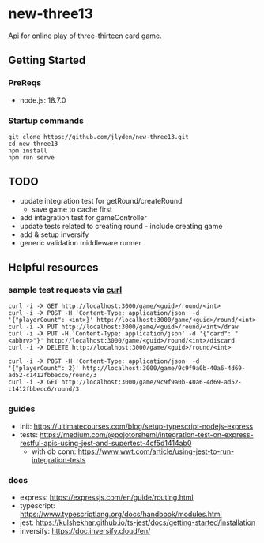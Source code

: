 # new-three13
Api for online play of three-thirteen card game.

## Getting Started
### PreReqs
* node.js: 18.7.0

### Startup commands
```
git clone https://github.com/jlyden/new-three13.git
cd new-three13
npm install
npm run serve
```

## TODO
* update integration test for getRound/createRound
  * save game to cache first
* add integration test for gameController
* update tests related to creating round - include creating game
* add & setup inversify
* generic validation middleware runner

## Helpful resources
### sample test requests via [curl](https://curl.se/)
```
curl -i -X GET http://localhost:3000/game/<guid>/round/<int>
curl -i -X POST -H 'Content-Type: application/json' -d '{"playerCount": <int>}' http://localhost:3000/game/<guid>/round/<int>
curl -i -X PUT http://localhost:3000/game/<guid>/round/<int>/draw
curl -i -X PUT -H 'Content-Type: application/json' -d '{"card": "<abbrv>"}' http://localhost:3000/game/<guid>/round/<int>/discard
curl -i -X DELETE http://localhost:3000/game/<guid>/round/<int>
```

```
curl -i -X POST -H 'Content-Type: application/json' -d '{"playerCount": 2}' http://localhost:3000/game/9c9f9a0b-40a6-4d69-ad52-c1412fbbecc6/round/3
curl -i -X GET http://localhost:3000/game/9c9f9a0b-40a6-4d69-ad52-c1412fbbecc6/round/3
```

### guides
* init: https://ultimatecourses.com/blog/setup-typescript-nodejs-express
* tests: https://medium.com/@pojotorshemi/integration-test-on-express-restful-apis-using-jest-and-supertest-4cf5d1414ab0
  * with db conn: https://www.wwt.com/article/using-jest-to-run-integration-tests

### docs
* express: https://expressjs.com/en/guide/routing.html
* typescript: https://www.typescriptlang.org/docs/handbook/modules.html
* jest: https://kulshekhar.github.io/ts-jest/docs/getting-started/installation
* inversify: https://doc.inversify.cloud/en/